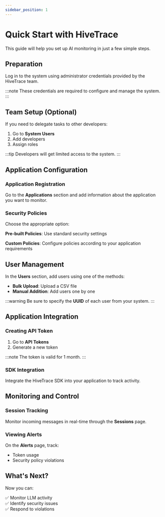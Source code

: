```yaml
---
sidebar_position: 1
---
```


# Quick Start with HiveTrace

This guide will help you set up AI monitoring in just a few simple steps.

## Preparation

Log in to the system using administrator credentials provided by the HiveTrace team.

:::note
These credentials are required to configure and manage the system.
:::

## Team Setup (Optional)

If you need to delegate tasks to other developers:

1. Go to **System Users**
2. Add developers
3. Assign roles

:::tip
Developers will get limited access to the system.
:::

## Application Configuration

### Application Registration

Go to the **Applications** section and add information about the application you want to monitor.

### Security Policies

Choose the appropriate option:

**Pre-built Policies**: Use standard security settings

**Custom Policies**: Configure policies according to your application requirements

## User Management

In the **Users** section, add users using one of the methods:

- **Bulk Upload**: Upload a CSV file
- **Manual Addition**: Add users one by one

:::warning
Be sure to specify the **UUID** of each user from your system.
:::

## Application Integration

### Creating API Token

1. Go to **API Tokens**
2. Generate a new token

:::note
The token is valid for 1 month.
:::

### SDK Integration

Integrate the HiveTrace SDK into your application to track activity.

## Monitoring and Control

### Session Tracking

Monitor incoming messages in real-time through the **Sessions** page.

### Viewing Alerts

On the **Alerts** page, track:

- Token usage
- Security policy violations

## What's Next?

Now you can:

✅ Monitor LLM activity  
✅ Identify security issues  
✅ Respond to violations 